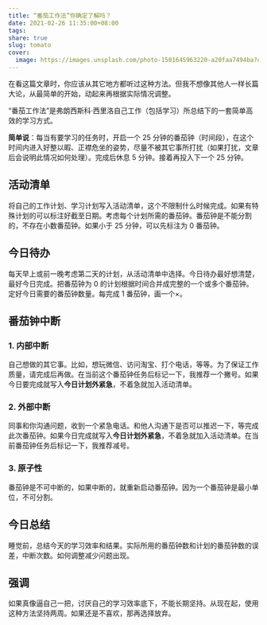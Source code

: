 ```yaml
---  
title: “番茄工作法”你确定了解吗？  
date: 2021-02-26 11:35:00+08:00  
tags:   
share: true  
slug: tomato  
cover:  
  image: https://images.unsplash.com/photo-1501645963220-a20faa7494ba?q=80&w=1000&auto=format&fit=crop&ixlib=rb-4.0.3&ixid=M3wxMjA3fDB8MHxwaG90by1wYWdlfHx8fGVufDB8fHx8fA%3D%3D  
---  
```


  
在看这篇文章时，你应该从其它地方都听过这种方法。但我不想像其他人一样长篇大论，从最简单的开始，动起来再根据实际情况调整。
  

  
“番茄工作法”是弗朗西斯科·西里洛自己工作（包括学习）所总结下的一套简单高效的学习方式。
  

  
**简单说**：每当有要学习的任务时，开启一个 25 分钟的番茄钟（时间段），在这个时间内进入好整以暇、正襟危坐的姿势，尽量不被其它事所打扰（如果打扰，文章后会说明此情况如何处理）。完成后休息 5 分钟。接着再投入下一个 25 分钟。
  

  
## 活动清单
  

  
将自己的工作计划、学习计划写入活动清单，这个不限制什么时候完成。如果有特殊计划的可以标注好截至日期。考虑每个计划所需的番茄钟。番茄钟是不能分割的，不存在小数番茄钟。如果小于 25 分钟，可以先标注为 0 番茄钟。
  

  
## 今日待办
  

  
每天早上或前一晚考虑第二天的计划，从活动清单中选择。今日待办最好想清楚，最好今日完成。把番茄钟为 0 的计划根据时间合并成完整的一个或多个番茄钟。定好今日需要的番茄钟数量。每完成 1 番茄钟，画一个×。
  

  
## 番茄钟中断
  

  
### 1. 内部中断
  

  
自己想做的其它事。比如，想玩微信、访问淘宝、打个电话，等等。为了保证工作质量，请完成后再做。在当前这个番茄钟任务后标记一下，我推荐一个撇号。如果今日要完成就写入**今日计划外紧急**，不着急就加入活动清单。
  

  
### 2. 外部中断
  

  
同事和你沟通问题，收到一个紧急电话。和他人沟通下是否可以推迟一下，等完成此次番茄钟。如果今日完成就写入**今日计划外紧急**，不着急就加入活动清单。在当前番茄钟任务后标记一下，我推荐减号。
  

  
### 3. 原子性
  

  
番茄钟是不可中断的，如果中断的，就重新启动番茄钟。因为一个番茄钟是最小单位，不可分割。
  

  
## 今日总结
  

  
睡觉前，总结今天的学习效率和结果。实际所用的番茄钟数和计划的番茄钟数的误差，中断次数。如何调整减少问题出现。
  

  
## 强调
  

  
如果真像逼自己一把，讨厌自己的学习效率底下，不能长期坚持。从现在起，使用这种方法坚持两周。如果还是不喜欢，那再选择放弃。